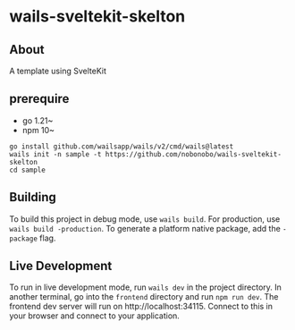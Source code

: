 # wails-sveltekit-skelton

## About

A template using SvelteKit

## prerequire

- go 1.21~
- npm 10~

```
go install github.com/wailsapp/wails/v2/cmd/wails@latest
wails init -n sample -t https://github.com/nobonobo/wails-sveltekit-skelton
cd sample
```

## Building

To build this project in debug mode, use `wails build`. For production, use `wails build -production`.
To generate a platform native package, add the `-package` flag.

## Live Development

To run in live development mode, run `wails dev` in the project directory. In another terminal, go into the `frontend`
directory and run `npm run dev`. The frontend dev server will run on http://localhost:34115. Connect to this
in your browser and connect to your application.
